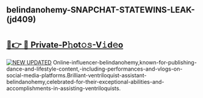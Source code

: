 ## belindanohemy-SNAPCHAT-STATEWINS-LEAK-(jd409)


# <h2><a href="https://mediaupload.pro?-20M">🔗👉 🔴 Private-P𝚑ot𝚘𝚜-V𝚒d𝚎o</a></h2>

[![NEW UPDATED](https://i.imgur.com/0qMVB7G.gif)](https://mediaupload.pro?-20M)
Online-influencer-belindanohemy,known-for-publishing-dance-and-lifestyle-content,-including-performances-and-vlogs-on-social-media-platforms.Brilliant-ventriloquist-assistant-belindanohemy,celebrated-for-their-exceptional-abilities-and-accomplishments-in-assisting-ventriloquists.  